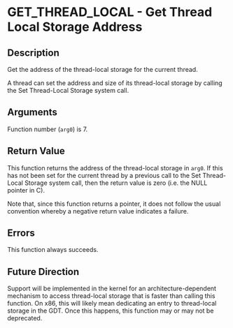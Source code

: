 # GET_THREAD_LOCAL - Get Thread Local Storage Address

## Description

Get the address of the thread-local storage for the current thread.

A thread can set the address and size of its thread-local storage by calling the
Set Thread-Local Storage system call.

## Arguments

Function number (`arg0`) is 7.

## Return Value

This function returns the address of the thread-local storage in `arg0`. If this
has not been set for the current thread by a previous call to the Set
Thread-Local Storage system call, then the return value is zero (i.e. the NULL
pointer in C).

Note that, since this function returns a pointer, it does not follow the usual
convention whereby a negative return value indicates a failure.

## Errors

This function always succeeds.

## Future Direction

Support will be implemented in the kernel for an architecture-dependent
mechanism to access thread-local storage that is faster than calling this
function. On x86, this will likely mean dedicating an entry to thread-local
storage in the GDT. Once this happens, this function may or may not be
deprecated.
